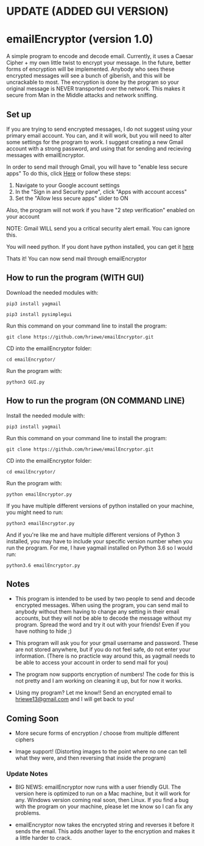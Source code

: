 # UPDATE (ADDED GUI VERSION)
# emailEncryptor (version 1.0)
A simple program to encode and decode email.
Currently, it uses a Caesar Cipher + my own little twist to encrypt your message. In the future, better forms
of encryption will be implemented.
Anybody who sees these encrypted messages will see a bunch of giberish, and this will be uncrackable
to most. The encryption is done by the program so your original message is NEVER transported over the network. This makes it secure from Man in the Middle attacks and network sniffing.

## Set up
If you are trying to send encrypted messages, I do not suggest using your primary email account.
You can, and it will work, but you will need to alter some settings for the program to work.
I suggest creating a new Gmail account with a strong password, and using that for sending and
recieving messages with emailEncryptor.

In order to send mail through Gmail, you will have to "enable less secure apps"
To do this, click [Here](https://www.google.com/settings/security/lesssecureapps) or follow these steps:
1. Navigate to your Google account settings
2. In the "Sign in and Security pane", click "Apps with account access"
3. Set the "Allow less secure apps" slider to ON

Also, the program will not work if you have "2 step verification" enabled on your account

NOTE: Gmail WILL send you a critical security alert email. You can ignore this.

You will need python.
If you dont have python installed, you can get it [here](https://www.python.org/downloads/)

Thats it! You can now send mail through emailEncryptor

## How to run the program (WITH GUI)
Download the needed modules with:

`pip3 install yagmail`

`pip3 install pysimplegui`

Run this command on your command line to install the program:

`git clone https://github.com/hriewe/emailEncryptor.git`

CD into the emailEncryptor folder:

`cd emailEncryptor/`

Run the program with:

`python3 GUI.py`

## How to run the program (ON COMMAND LINE)

Install the needed module with:

`pip3 install yagmail`

Run this command on your command line to install the program:

`git clone https://github.com/hriewe/emailEncryptor.git`

CD into the emailEncryptor folder:

`cd emailEncryptor/`

Run the program with:

`python emailEncryptor.py`

If you have multiple different versions of python installed on your machine, you might need to run:

`python3 emailEncryptor.py`

And if you're like me and have multiple different versions of Python 3 installed, you may have to include
your specific version number when you run the program. For me, I have yagmail installed on Python 3.6 so I would run:

`python3.6 emailEncryptor.py`

## Notes
* This program is intended to be used by two people to send and decode encrypted messages. When using the program, you can
send mail to anybody without them having to change any setting in their email accounts, but they will not be able to decode
the message without my program. Spread the word and try it out with your friends! Even if you have nothing to hide ;)

* This program will ask you for your gmail username and password. These are not stored anywhere, but if
you do not feel safe, do not enter your information. (There is no practicle way around this, as yagmail needs to be
able to access your account in order to send mail for you)

* The program now supports encryption of numbers! The code for this is not pretty and I am working on cleaning it up, but for now it works.

* Using my program? Let me know!! Send an encrypted email to hriewe13@gmail.com and I will get back to you! 

## Coming Soon
* More secure forms of encryption / choose from multiple different ciphers

* Image support! (Distorting images to the point where no one can tell what they were, and then reversing that inside the program)

### Update Notes
* BIG NEWS: emailEncryptor now runs with a user friendly GUI. The version here is optimized to run on a Mac machine, but it will work for any. Windows version coming real soon, then Linux. If you find a bug with the program on your machine, please let me know so I can fix any problems.

* emailEncryptor now takes the encrypted string and reverses it before it sends the email. This adds another layer to the encryption and makes it a little harder to crack.
